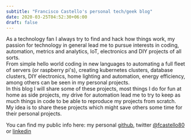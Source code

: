 ```yaml
---
subtitle: "Francisco Castello's personal tech/geek blog"
date: 2020-03-25T04:52:30+06:00
draft: false
---
```


As a technology fan I always try to find and hack how things work, my passion for technology in general lead me to pursue interests in coding, automation, metrics and analytics, IoT, electronics and DIY projects of all sorts.  
From simple hello world coding in new languages to automating a full fleet of servers (or raspberry pi's), creating kubernetes clusters, database clusters, DIY electronics, home lighting and automation, energy efficiency, among others can be seen in my personal projects.  
In this blog I will share some of these projects, most things I do for fun at home as side projects, my drive for automation lead me to try to keep as much things in code to be able to reproduce my projects from scratch.  
My idea is to share these projects which might save others some time for their personal projects.  

You can find my public info here: my personal [github](https://github.com/fcastello), twitter [@fcastello80](http://twitter.com/fcastello80) or [linkedin](https://linkedin.com/in/franciscocastello)